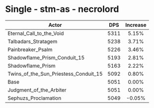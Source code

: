 # Single - stm-as - necrolord
| Actor | DPS | Increase |
|---|:---:|:---:|
|Eternal_Call_to_the_Void|5311|5.15%|
|Talbadars_Stratagem|5238|3.71%|
|Painbreaker_Psalm|5226|3.46%|
|Shadowflame_Prism_Conduit_15|5193|2.81%|
|Shadowflame_Prism|5163|2.22%|
|Twins_of_the_Sun_Priestess_Conduit_15|5092|0.80%|
|Base|5051|0.00%|
|Judgment_of_the_Arbiter|5051|0.00%|
|Sephuzs_Proclamation|5049|-0.05%|
